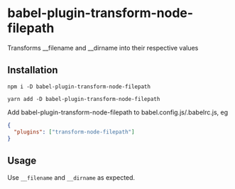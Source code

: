 # babel-plugin-transform-node-filepath
Transforms __filename and __dirname into their respective values

## Installation

`npm i -D babel-plugin-transform-node-filepath`

`yarn add -D babel-plugin-transform-node-filepath`

Add babel-plugin-transform-node-filepath to babel.config.js/.babelrc.js, eg

```json
{
  "plugins": ["transform-node-filepath"]
}
```

## Usage

Use `__filename` and `__dirname` as expected.
